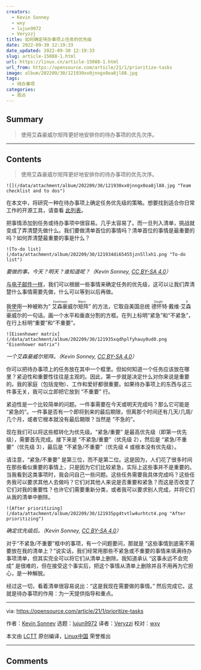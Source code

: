 ```yaml
---
creators:
  - Kevin Sonney
  - wxy
  - lujun9972
  - Veryzzj
title: 如何确定待办事项上任务的优先级
date: 2022-09-30 12:19:33
date_updated: 2022-09-30 12:19:33
slug: article-15088-1.html
url: https://linux.cn/article-15088-1.html
url_from: https://opensource.com/article/21/1/prioritize-tasks
image: album/202209/30/121930xx0jnngx0oa8jl88.jpg
tags:
  - 待办事项
categories:
  - 观点
---
```


## Summary

> 使用艾森豪威尔矩阵更好地安排你的待办事项的优先次序。

***

<!-- more -->

## Contents

> 
> 使用艾森豪威尔矩阵更好地安排你的待办事项的优先次序。
> 
> 
> 

`![](/data/attachment/album/202209/30/121930xx0jnngx0oa8jl88.jpg "Team checklist and to dos")`

在本文中，将研究一种在待办事项上确定任务优先级的策略。想要找到适合你日常工作的开源工具，请查看 [此列表](https://opensource.com/article/20/5/alternatives-list)。

把事情添加到任务或待办事项中很容易。几乎太容易了。而一旦列入清单，挑战就变成了弄清楚先做什么。我们要做清单首位的事情吗？清单首位的事情是最重要的吗？如何弄清楚最重要的事是什么？

`![To-do list](/data/attachment/album/202209/30/121934di65455jzn5llxh1.png "To-do list")`

*要做的事。今天？明天？谁知道呢？（Kevin Sonney, [CC BY-SA 4.0](https://creativecommons.org/licenses/by-sa/4.0/)）*

[与电子邮件一样](https://opensource.com/article/21/1/email-rules)，我们可以根据一些事情来确定任务的优先级，这可以让我们弄清楚什么事情需要先做，什么可以等到以后再做。

我使用一种被称为“<ruby> 艾森豪威尔矩阵 <rt>  Eisenhower Matrix </rt></ruby>” 的方法，它取自美国总统 <ruby> 德怀特·戴维·艾森豪威尔 <rt>  Dwight D. Eisenhower </rt></ruby> 的一句话。画一个水平和垂直分割的方框。在列上标明“紧急”和“不紧急”，在行上标明“重要”和“不重要”。

`![Eisenhower matrix](/data/attachment/album/202209/30/121935xqdhplfyhauy0ud0.png "Eisenhower matrix")`

*一个艾森豪威尔矩阵。（Kevin Sonney, [CC BY-SA 4.0](https://creativecommons.org/licenses/by-sa/4.0/)）*

你可以把待办事项上的任务放在其中一个框里。但如何知道一个任务应该放在哪里？紧迫性和重要性往往是主观的。因此，第一步就是决定什么对你来说是重要的。我的家庭（包括宠物）、工作和爱好都很重要。如果待办事项上的东西与这三件事无关，我可以立即把它放到 “不重要” 行。

紧迫性是一个比较简单的问题。一件事需要在今天或明天完成吗？那么它可能是 “紧急的”。一件事是否有一个即将到来的最后期限，但离那个时间还有几天/几周/几个月，或者它根本就没有最后期限？当然是 “不急的”。

现在我们可以将这些框转化为优先级。“紧急/重要” 是最高优先级（即第一优先级），需要首先完成。接下来是 “不紧急/重要”（优先级 2），然后是 “紧急/不重要”（优先级 3），最后是 “不紧急/不重要”（优先级 4 或根本没有优先级）。

请注意，“紧急/不重要” 是第三位，而不是第二位。这是因为，人们花了很多时间在那些看似重要的事情上，只是因为它们比较紧急，实际上这些事并不是重要的。当我看到这类事项时，我会问自己一些问题。这些任务需要我具体完成吗？这些任务我可以要求其他人去做吗？它们对其他人来说是否重要和紧急？而这是否改变了它们对我的重要性？也许它们需要重新分类，或者我可以要求别人完成，并将它们从我的清单中删除。

`![After prioritizing](/data/attachment/album/202209/30/121935pg4tvtlw4urhtct4.png "After prioritizing")`

*确定优先级后。（Kevin Sonney, [CC BY-SA 4.0](https://creativecommons.org/licenses/by-sa/4.0/)）*

对于“不紧急/不重要”框中的事项，有一个问题要问，那就是 “这些事情到底需不需要放在我的清单上？”说实话，我们经常用那些不紧急或不重要的事情来填满待办事项清单，但其实完全可以将它们从清单上删除。我知道承认 “这事永远不会完成” 是很难的，但在接受这个事实后，把这个事情从清单上删除并且不用再为它担心，是一种解脱。

经过这一切，看着清单很容易说出：“这是我现在需要做的事情。” 然后完成它。这就是待办事项的作用：为一天提供指导和重点。

---

via: <https://opensource.com/article/21/1/prioritize-tasks>

作者：[Kevin Sonney](https://opensource.com/users/ksonney) 选题：[lujun9972](https://github.com/lujun9972) 译者：[Veryzzj](https://github.com/Veryzzj) 校对：[wxy](https://github.com/wxy)

本文由 [LCTT](https://github.com/LCTT/TranslateProject) 原创编译，[Linux中国](https://linux.cn/) 荣誉推出

***

## Comments
